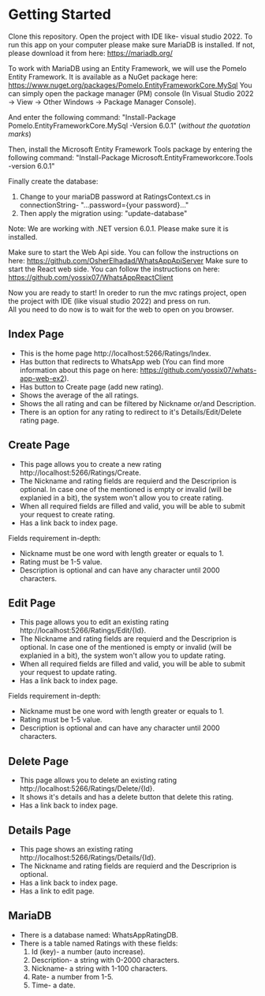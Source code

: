 # Getting Started

Clone this repository.
Open the project with IDE like- visual studio 2022.
To run this app on your computer please make sure MariaDB is installed. 
If not, please download it from here: https://mariadb.org/

To work with MariaDB using an Entity Framework, we will 
use the Pomelo Entity Framework. 
It is available as a NuGet package here: https://www.nuget.org/packages/Pomelo.EntityFrameworkCore.MySql
You can simply open the package manager (PM) console
(In Visual Studio 2022 -> View -> Other Windows -> Package Manager Console).

And enter the following command:
"Install-Package Pomelo.EntityFrameworkCore.MySql -Version 6.0.1"
(*without the quotation marks*)

Then, install the Microsoft Entity Framework Tools package
by entering the following command:
"Install-Package Microsoft.EntityFrameworkcore.Tools -version 6.0.1"

Finally create the database:
  1) Change to your mariaDB password at RatingsContext.cs in connectionString- "...password={your password}..."
  2) Then apply the migration using: "update-database"

Note: We are working with .NET version 6.0.1.
	  Please make sure it is installed. 

Make sure to start the Web Api side. You can follow the instructions on here: https://github.com/OsherElhadad/WhatsAppApiServer
Make sure to start the React web side. You can follow the instructions on here: https://github.com/yossix07/WhatsAppReactClient

Now you are ready to start!
In oreder to run the mvc ratings project, open the project with IDE (like visual studio 2022) and press on run.
<br>
All you need to do now is to wait for the web to open on you browser.

## Index Page

* This is the home page http://localhost:5266/Ratings/Index.
* Has button that redirects to WhatsApp web (You can find more information about this page on here: https://github.com/yossix07/whats-app-web-ex2).
* Has button to Create page (add new rating).
* Shows the average of the all ratings.
* Shows the all rating and can be filtered by Nickname or/and Description.
* There is an option for any rating to redirect to it's Details/Edit/Delete rating page.

## Create Page

* This page allows you to create a new rating http://localhost:5266/Ratings/Create.
* The Nickname and rating fields are requierd and the Descriprion is optional. In case one of the mentioned is empty or invalid (will be explanied in a bit), the system won't allow you to create rating.
* When all required fields are filled and valid, you will be able to submit your request to create rating.
* Has a link back to index page.

Fields requirement in-depth:
- Nickname must be one word with length greater or equals to 1.
- Rating must be 1-5 value.
- Description is optional and can have any character until 2000 characters.

## Edit Page

* This page allows you to edit an existing rating http://localhost:5266/Ratings/Edit/{Id}.
* The Nickname and rating fields are requierd and the Descriprion is optional. In case one of the mentioned is empty or invalid (will be explanied in a bit), the system won't allow you to update rating.
* When all required fields are filled and valid, you will be able to submit your request to update rating.
* Has a link back to index page.

Fields requirement in-depth:
- Nickname must be one word with length greater or equals to 1.
- Rating must be 1-5 value.
- Description is optional and can have any character until 2000 characters.

## Delete Page

* This page allows you to delete an existing rating http://localhost:5266/Ratings/Delete/{Id}.
* It shows it's details and has a delete button that delete this rating.
* Has a link back to index page.

## Details Page

* This page shows an existing rating http://localhost:5266/Ratings/Details/{Id}.
* The Nickname and rating fields are requierd and the Descriprion is optional.
* Has a link back to index page.
* Has a link to edit page.

## MariaDB

* There is a database named: WhatsAppRatingDB.
* There is a table named Ratings with these fields:
  1) Id (key)- a number (auto increase).
  2) Description- a string with 0-2000 characters.
  3) Nickname- a string with 1-100 characters.
  4) Rate- a number from 1-5.
  5) Time- a date.
